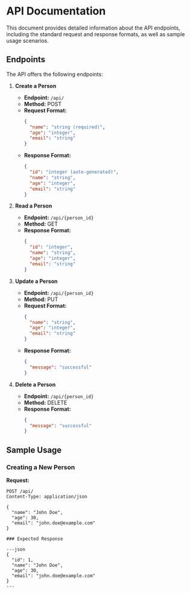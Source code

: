 # API Documentation

This document provides detailed information about the API endpoints, including the standard request and response formats, as well as sample usage scenarios.

## Endpoints

The API offers the following endpoints:

1. **Create a Person**
   - **Endpoint:** `/api/`
   - **Method:** POST
   - **Request Format:**
     ```json
     {
       "name": "string (required)",
       "age": "integer",
       "email": "string"
     }
     ```
   - **Response Format:**
     ```json
     {
       "id": "integer (auto-generated)",
       "name": "string",
       "age": "integer",
       "email": "string"
     }
     ```

2. **Read a Person**
   - **Endpoint:** `/api/{person_id}`
   - **Method:** GET
   - **Response Format:**
     ```json
     {
       "id": "integer",
       "name": "string",
       "age": "integer",
       "email": "string"
     }
     ```

3. **Update a Person**
   - **Endpoint:** `/api/{person_id}`
   - **Method:** PUT
   - **Request Format:**
     ```json
     {
       "name": "string",
       "age": "integer",
       "email": "string"
     }
     ```
   - **Response Format:**
     ```json
     {
       "message": "successful"
     }
     ```

4. **Delete a Person**
   - **Endpoint:** `/api/{person_id}`
   - **Method:** DELETE
   - **Response Format:**
     ```json
     {
       "message": "successful"
     }
     ```

## Sample Usage

### Creating a New Person

**Request:**

```http
POST /api/
Content-Type: application/json

{
  "name": "John Doe",
  "age": 30,
  "email": "john.doe@example.com"
}

### Expected Response

---json
{
  "id": 1,
  "name": "John Doe",
  "age": 30,
  "email": "john.doe@example.com"
}
---

